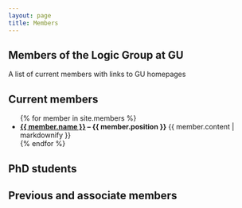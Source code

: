 ```yaml
---
layout: page
title: Members
---
```

## Members of the Logic Group at GU

A list of current members with links to GU homepages

## Current members

<ul>
{% for member in site.members %}
<li> <strong><a href="{{ member.homepage }}">{{ member.name }}</a> – {{ member.position }}</strong> {{ member.content | markdownify }} </li>
{% endfor %}
</ul>

## PhD students

## Previous and associate members
